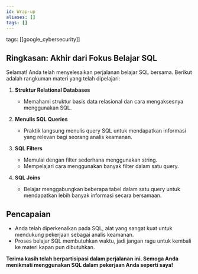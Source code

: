 ```yaml
---
id: Wrap-up
aliases: []
tags: []
---
```


tags: [[google_cybersecurity]]

## **Ringkasan: Akhir dari Fokus Belajar SQL**

Selamat! Anda telah menyelesaikan perjalanan belajar SQL bersama. Berikut adalah rangkuman materi yang telah dipelajari:

1. **Struktur Relational Databases**

   - Memahami struktur basis data relasional dan cara mengaksesnya menggunakan SQL.

2. **Menulis SQL Queries**

   - Praktik langsung menulis query SQL untuk mendapatkan informasi yang relevan bagi seorang analis keamanan.

3. **SQL Filters**

   - Memulai dengan filter sederhana menggunakan string.
   - Mempelajari cara menggunakan banyak filter dalam satu query.

4. **SQL Joins**
   - Belajar menggabungkan beberapa tabel dalam satu query untuk mendapatkan lebih banyak informasi secara bersamaan.

## **Pencapaian**

- Anda telah diperkenalkan pada SQL, alat yang sangat kuat untuk mendukung pekerjaan sebagai analis keamanan.
- Proses belajar SQL membutuhkan waktu, jadi jangan ragu untuk kembali ke materi kapan pun dibutuhkan.

**Terima kasih telah berpartisipasi dalam perjalanan ini. Semoga Anda menikmati menggunakan SQL dalam pekerjaan Anda seperti saya!**
